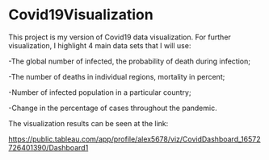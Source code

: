 # Covid19Visualization

This project is my version of Covid19 data visualization.
For further visualization, I highlight 4 main data sets that I will use:

-The global number of infected, the probability of death during infection;

-The number of deaths in individual regions, mortality in percent;

-Number of infected population in a particular country;

-Change in the percentage of cases throughout the pandemic.

The visualization results can be seen at the link: 

https://public.tableau.com/app/profile/alex5678/viz/CovidDashboard_16572726401390/Dashboard1
